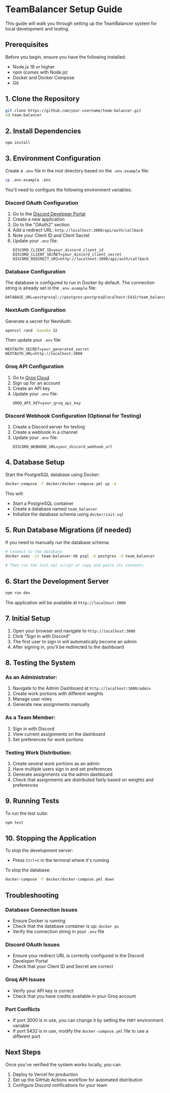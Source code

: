 # TeamBalancer Setup Guide

This guide will walk you through setting up the TeamBalancer system for local development and testing.

## Prerequisites

Before you begin, ensure you have the following installed:
- Node.js 18 or higher
- npm (comes with Node.js)
- Docker and Docker Compose
- Git

## 1. Clone the Repository

```bash
git clone https://github.com/your-username/team-balancer.git
cd team-balancer
```

## 2. Install Dependencies

```bash
npm install
```

## 3. Environment Configuration

Create a `.env` file in the root directory based on the `.env.example` file:

```bash
cp .env.example .env
```

You'll need to configure the following environment variables:

### Discord OAuth Configuration
1. Go to the [Discord Developer Portal](https://discord.com/developers/applications)
2. Create a new application
3. Go to the "OAuth2" section
4. Add a redirect URL: `http://localhost:3000/api/auth/callback`
5. Note your Client ID and Client Secret
6. Update your `.env` file:
   ```
   DISCORD_CLIENT_ID=your_discord_client_id
   DISCORD_CLIENT_SECRET=your_discord_client_secret
   DISCORD_REDIRECT_URI=http://localhost:3000/api/auth/callback
   ```

### Database Configuration
The database is configured to run in Docker by default. The connection string is already set in the `.env.example` file:
```
DATABASE_URL=postgresql://postgres:postgres@localhost:5432/team_balancer
```

### NextAuth Configuration
Generate a secret for NextAuth:
```bash
openssl rand -base64 32
```
Then update your `.env` file:
```
NEXTAUTH_SECRET=your_generated_secret
NEXTAUTH_URL=http://localhost:3000
```

### Groq API Configuration
1. Go to [Groq Cloud](https://console.groq.com/)
2. Sign up for an account
3. Create an API key
4. Update your `.env` file:
   ```
   GROQ_API_KEY=your_groq_api_key
   ```

### Discord Webhook Configuration (Optional for Testing)
1. Create a Discord server for testing
2. Create a webhook in a channel
3. Update your `.env` file:
   ```
   DISCORD_WEBHOOK_URL=your_discord_webhook_url
   ```

## 4. Database Setup

Start the PostgreSQL database using Docker:

```bash
docker-compose -f docker/docker-compose.yml up -d
```

This will:
- Start a PostgreSQL container
- Create a database named `team_balancer`
- Initialize the database schema using `docker/init.sql`

## 5. Run Database Migrations (if needed)

If you need to manually run the database schema:

```bash
# Connect to the database
docker exec -it team-balancer-db psql -U postgres -d team_balancer

# Then run the init.sql script or copy and paste its contents
```

## 6. Start the Development Server

```bash
npm run dev
```

The application will be available at `http://localhost:3000`

## 7. Initial Setup

1. Open your browser and navigate to `http://localhost:3000`
2. Click "Sign in with Discord"
3. The first user to sign in will automatically become an admin
4. After signing in, you'll be redirected to the dashboard

## 8. Testing the System

### As an Administrator:
1. Navigate to the Admin Dashboard at `http://localhost:3000/admin`
2. Create work portions with different weights
3. Manage user roles
4. Generate new assignments manually

### As a Team Member:
1. Sign in with Discord
2. View current assignments on the dashboard
3. Set preferences for work portions

### Testing Work Distribution:
1. Create several work portions as an admin
2. Have multiple users sign in and set preferences
3. Generate assignments via the admin dashboard
4. Check that assignments are distributed fairly based on weights and preferences

## 9. Running Tests

To run the test suite:

```bash
npm test
```

## 10. Stopping the Application

To stop the development server:
- Press `Ctrl+C` in the terminal where it's running

To stop the database:
```bash
docker-compose -f docker/docker-compose.yml down
```

## Troubleshooting

### Database Connection Issues
- Ensure Docker is running
- Check that the database container is up: `docker ps`
- Verify the connection string in your `.env` file

### Discord OAuth Issues
- Ensure your redirect URL is correctly configured in the Discord Developer Portal
- Check that your Client ID and Secret are correct

### Groq API Issues
- Verify your API key is correct
- Check that you have credits available in your Groq account

### Port Conflicts
- If port 3000 is in use, you can change it by setting the `PORT` environment variable
- If port 5432 is in use, modify the `docker-compose.yml` file to use a different port

## Next Steps

Once you've verified the system works locally, you can:
1. Deploy to Vercel for production
2. Set up the GitHub Actions workflow for automated distribution
3. Configure Discord notifications for your team